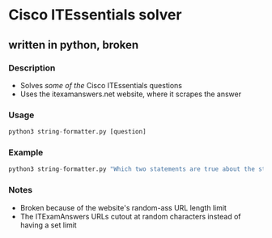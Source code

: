 # Cisco ITEssentials solver  
## written in python, broken  

### Description
- Solves *some of the* Cisco ITEssentials questions  
- Uses the itexamanswers.net website, where it scrapes the answer  

### Usage
```py
python3 string-formatter.py [question]  
```

### Example
```py
python3 string-formatter.py "Which two statements are true about the structure of an IPv6 address? (Choose two.)"
```

### Notes
- Broken because of the website's random-ass URL length limit
- The ITExamAnswers URLs cutout at random characters instead of having a set limit

